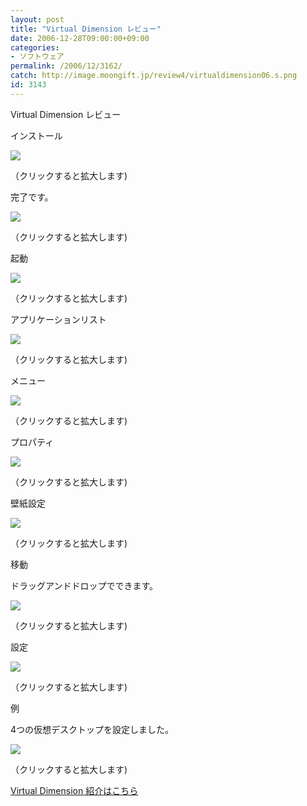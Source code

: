 ```yaml
---
layout: post
title: "Virtual Dimension レビュー"
date: 2006-12-28T09:00:00+09:00
categories:
- ソフトウェア
permalink: /2006/12/3162/
catch: http://image.moongift.jp/review4/virtualdimension06.s.png
id: 3143
---
```

Virtual Dimension レビュー  
<!--more-->

インストール

  

[![](http://image.moongift.jp/review4/virtualdimension01.s.png)](http://image.moongift.jp/review4/virtualdimension01.png)  
  
（クリックすると拡大します)

  

完了です。

  

[![](http://image.moongift.jp/review4/virtualdimension02.s.png)](http://image.moongift.jp/review4/virtualdimension02.png)  
  
（クリックすると拡大します)

  

起動

  

[![](http://image.moongift.jp/review4/virtualdimension03.s.png)](http://image.moongift.jp/review4/virtualdimension03.png)  
  
（クリックすると拡大します)

  

アプリケーションリスト

  

[![](http://image.moongift.jp/review4/virtualdimension04.s.png)](http://image.moongift.jp/review4/virtualdimension04.png)  
  
（クリックすると拡大します)

  

メニュー

  

[![](http://image.moongift.jp/review4/virtualdimension05.s.png)](http://image.moongift.jp/review4/virtualdimension05.png)  
  
（クリックすると拡大します)

  

プロパティ

  

[![](http://image.moongift.jp/review4/virtualdimension06.s.png)](http://image.moongift.jp/review4/virtualdimension06.png)  
  
（クリックすると拡大します)

  

壁紙設定

  

[![](http://image.moongift.jp/review4/virtualdimension12.s.png)](http://image.moongift.jp/review4/virtualdimension12.png)  
  
（クリックすると拡大します)

  

移動

  

ドラッグアンドドロップでできます。

  

[![](http://image.moongift.jp/review4/virtualdimension07.s.png)](http://image.moongift.jp/review4/virtualdimension07.png)  
  
（クリックすると拡大します)

  

設定

  

[![](http://image.moongift.jp/review4/virtualdimension09.s.png)](http://image.moongift.jp/review4/virtualdimension09.png)  
  
（クリックすると拡大します)

  

例

  

4つの仮想デスクトップを設定しました。

  

[![](http://image.moongift.jp/review4/virtualdimension10.s.png)](http://image.moongift.jp/review4/virtualdimension10.png)  
  
（クリックすると拡大します)

  

[Virtual Dimension 紹介はこちら](http://oss.moongift.jp/intro/i-3157.html)


